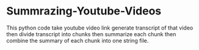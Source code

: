 # Summrazing-Youtube-Videos
This python code take youtube video link
generate transcript of that video
then divide transcript into chunks
then summarize each chunk
then combine the summary of each chunk into one string file. 
